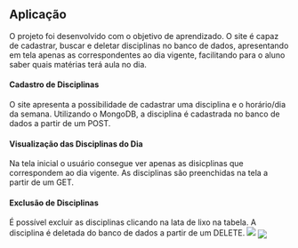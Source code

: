 ## Aplicação

O projeto foi desenvolvido com o objetivo de aprendizado.
O site é capaz de cadastrar, buscar e deletar disciplinas no banco de dados, apresentando em tela apenas as correspondentes ao dia vigente, facilitando para o aluno saber quais matérias terá aula no dia.
#### Cadastro de Disciplinas
O site apresenta a possibilidade de cadastrar uma disciplina e o horário/dia da semana.
Utilizando o MongoDB, a disciplina é cadastrada no banco de dados a partir de um POST.
#### Visualização das Disciplinas do Dia
Na tela inicial o usuário consegue ver apenas as disicplinas que correspondem ao dia vigente.
As disciplinas são preenchidas na tela a partir de um GET.
#### Exclusão de Disciplinas
É possível excluir as disciplinas clicando na lata de lixo na tabela.
A disciplina é deletada do banco de dados a partir de um DELETE.
![](/view/DisciplinaHojeImagem.png)
<img align="center" src="/view/DisciplinaHojeImagem.png"/>
